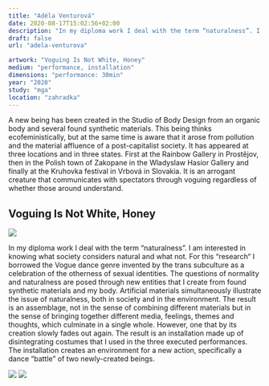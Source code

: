 ```yaml
---
title: "Adéla Venturová"
date: 2020-08-17T15:02:56+02:00
description: "In my diploma work I deal with the term “naturalness”. I am interested in knowing what society considers natural and what not."
draft: false
url: "adela-venturova"

artwork: "Voguing Is Not White, Honey"
medium: "performance, installation"
dimensions: "performance: 30min"
year: "2020"
study: "mga"
location: "zahradka"
---
```


A new being has been created in the Studio of Body Design from an organic body and several found synthetic materials. This being thinks ecofeministically, but at the same time is aware that it arose from pollution and the material affluence of a post-capitalist society. It has appeared at three locations and in three states. First at the Rainbow Gallery in Prostějov, then in the Polish town of Zakopane in the Wladyslaw Hasior Gallery and finally at the Kruhovka festival in Vrbová in Slovakia. It is an arrogant creature that communicates with spectators through voguing regardless of whether those around understand.


## Voguing Is Not White, Honey

![](/students/venturova/1.jpg)

In my diploma work I deal with the term “naturalness”. I am interested in knowing what society considers natural and what not. For this “research“ I borrowed the Vogue dance genre invented by the trans subculture as a celebration of the otherness of sexual identities. The questions of normality and naturalness are posed through new entities that I create from found synthetic materials and my body. Artificial materials simultaneously illustrate the issue of naturalness, both in society and in the environment. The result is an assemblage, not in the sense of combining different materials but in the sense of bringing together different media, feelings, themes and thoughts, which culminate in a single whole. However, one that by its creation slowly fades out again. The result is an installation made up of disintegrating costumes that I used in the three executed performances. The installation creates an environment for a new action, specifically a dance “battle” of two newly-created beings.

![](/students/venturova/2.jpg)
![](/students/venturova/3.jpg)
